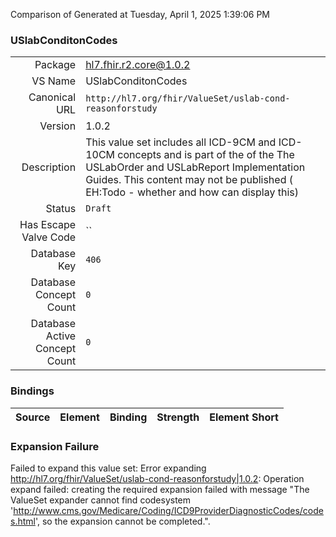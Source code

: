 Comparison of 
Generated at Tuesday, April 1, 2025 1:39:06 PM

### USlabConditonCodes

|      |     |
| ---: | --- |
| Package | hl7.fhir.r2.core@1.0.2 |
| VS Name | USlabConditonCodes |
| Canonical URL | `http://hl7.org/fhir/ValueSet/uslab-cond-reasonforstudy` |
| Version | 1.0.2 |
| Description | This value set includes all ICD-9CM and  ICD-10CM concepts and is part of the of the The USLabOrder and USLabReport Implementation Guides.  This content may not be published ( EH:Todo - whether and how can display this) |
| Status | `Draft` |
| Has Escape Valve Code | `` |
| Database Key | `406` |
| Database Concept Count | `0` |
| Database Active Concept Count | `0` |
### Bindings

| Source | Element | Binding | Strength | Element Short |
| ------ | ------- | ------- | -------- | ------------- |

### Expansion Failure

Failed to expand this value set: Error expanding http://hl7.org/fhir/ValueSet/uslab-cond-reasonforstudy|1.0.2: Operation expand failed: creating the required expansion failed with message "The ValueSet expander cannot find codesystem 'http://www.cms.gov/Medicare/Coding/ICD9ProviderDiagnosticCodes/codes.html', so the expansion cannot be completed.".
